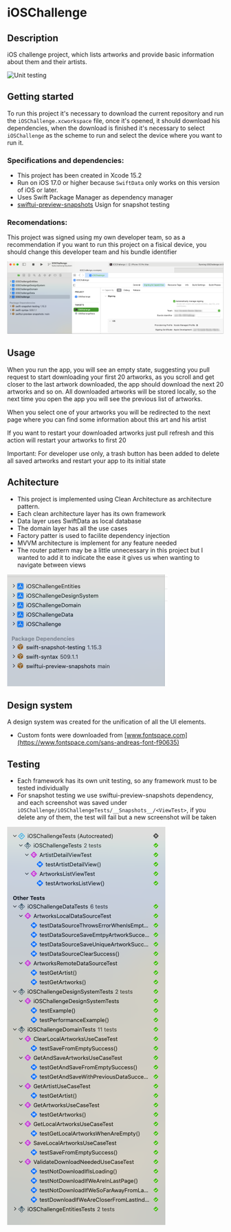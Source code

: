 # iOSChallenge

## Description

iOS challenge project, which lists artworks and provide basic information about them and their artists.  


![Unit testing](Docs/Images/AppRecord.gif)

## Getting started

To run this project it's necessary to download the current repository and run the `iOSChallenge.xcworkspace` file, once it's opened, it should download his dependencies, when the download is finished it's necessary to select `iOSChallenge` as the scheme to run and select the device where you want to run it.

### Specifications and dependencies:

- This project has been created in Xcode 15.2
- Run on iOS 17.0 or higher because `SwiftData` only works on this version of iOS or later.
- Uses Swift Package Manager as dependency manager
- [swiftui-preview-snapshots](https://github.com/doordash-oss/swiftui-preview-snapshots) Usign for snapshot testing

### Recomendations:

This project was signed using my own developer team, so as a recommendation if you want to run this project on a fisical device, you should change this developer team and his bundle identifier


![Unit testing](Docs/Images/HowStart.png)

## Usage

When you run the app, you will see an empty state, suggesting you pull request to start downloading your first 20 artworks, as you scroll and get closer to the last artwork downloaded, the app should download the next 20 artworks and so on. All downloaded artworks will be stored locally, so the next time you open the app you will see the previous list of artworks.

When you select one of your artworks you will be redirected to the next page where you can find some information about this art and his artist

If you want to restart your downloaded artworks just pull refresh and this action will restart your artworks to first 20

Important: For developer use only, a trash button has been added to delete all saved artworks and restart your app to its initial state

## Achitecture

- This project is implemented using Clean Architecture as architecture pattern.
- Each clean architecture layer has its own framework
- Data layer uses SwiftData as local database
- The domain layer has all the use cases
- Factory patter is used to facilite dependency injection
- MVVM architecture is implement for any feature needed
- The router pattern may be a little unnecessary in this project but I wanted to add it to indicate the ease it gives us when wanting to navigate between views 

![Unit testing](Docs/Images/Architecture.png)

## Design system

A design system was created for the unification of all the UI elements.
- Custom fonts were downloaded from [www.fontspace.com](https://www.fontspace.com/sans-andreas-font-f90635)

## Testing
- Each framework has its own unit testing, so any framework must to be tested individually
- For snapshot testing we use swiftui-preview-snapshots dependency, and each screenshot was saved under `iOSChallenge/iOSChallengeTests/__Snapshots__/<ViewTest>`, if you delete any of them, the test will fail but a new screenshot will be taken

![Unit testing](Docs/Images/Test.png)
